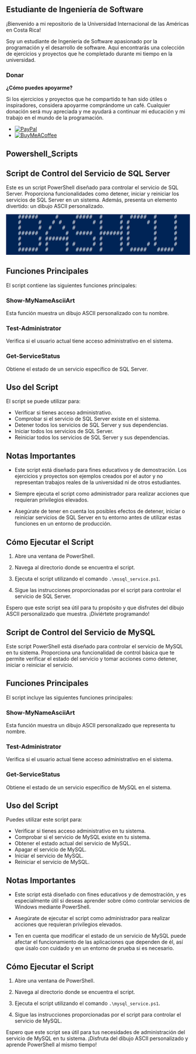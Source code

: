 ## Estudiante de Ingeniería de Software

¡Bienvenido a mi repositorio de la Universidad Internacional de las Américas en Costa Rica!

Soy un estudiante de Ingeniería de Software apasionado por la programación y el desarrollo de software. Aquí encontrarás una colección de ejercicios y proyectos que he completado durante mi tiempo en la universidad.

### Donar

**¿Cómo puedes apoyarme?**

Si los ejercicios y proyectos que he compartido te han sido útiles o inspiradores, considera apoyarme comprándome un café. Cualquier donación será muy apreciada y me ayudará a continuar mi educación y mi trabajo en el mundo de la programación.

- [![PayPal](https://img.shields.io/badge/PayPal-00457C?style=plastik&logo=paypal&logoColor=white)](https://paypal.me/migue304?country.x=CR&locale.x=es_XC)
- [![BuyMeACoffee](https://img.shields.io/badge/Buy%20Me%20a%20Coffee-ffdd00?plastik=for-the-badge&logo=buy-me-a-coffee&logoColor=black)](https://www.buymeacoffee.com/migue90092e)

## Powershell_Scripts

## Script de Control del Servicio de SQL Server

Este es un script PowerShell diseñado para controlar el servicio de SQL Server. Proporciona funcionalidades como detener, iniciar y reiniciar los servicios de SQL Server en un sistema. Además, presenta un elemento divertido: un dibujo ASCII personalizado.

![Dibujo ASCII](ascii-art.jpg)  <!-- Reemplaza 'Imagen_URL' con la URL de la imagen del dibujo ASCII si lo deseas -->

## Funciones Principales

El script contiene las siguientes funciones principales:

### Show-MyNameAsciiArt

Esta función muestra un dibujo ASCII personalizado con tu nombre.

### Test-Administrator

Verifica si el usuario actual tiene acceso administrativo en el sistema.

### Get-ServiceStatus

Obtiene el estado de un servicio específico de SQL Server.

## Uso del Script

El script se puede utilizar para:

- Verificar si tienes acceso administrativo.
- Comprobar si el servicio de SQL Server existe en el sistema.
- Detener todos los servicios de SQL Server y sus dependencias.
- Iniciar todos los servicios de SQL Server.
- Reiniciar todos los servicios de SQL Server y sus dependencias.

## Notas Importantes

- Este script está diseñado para fines educativos y de demostración. Los ejercicios y proyectos son ejemplos creados por el autor y no representan trabajos reales de la universidad ni de otros estudiantes.

- Siempre ejecuta el script como administrador para realizar acciones que requieran privilegios elevados.

- Asegúrate de tener en cuenta los posibles efectos de detener, iniciar o reiniciar servicios de SQL Server en tu entorno antes de utilizar estas funciones en un entorno de producción.

## Cómo Ejecutar el Script

1. Abre una ventana de PowerShell.

2. Navega al directorio donde se encuentra el script.

3. Ejecuta el script utilizando el comando `.\mssql_service.ps1`.

4. Sigue las instrucciones proporcionadas por el script para controlar el servicio de SQL Server.

Espero que este script sea útil para tu propósito y que disfrutes del dibujo ASCII personalizado que muestra. ¡Diviértete programando!



## Script de Control del Servicio de MySQL

Este script PowerShell está diseñado para controlar el servicio de MySQL en tu sistema. Proporciona una funcionalidad de control básica que te permite verificar el estado del servicio y tomar acciones como detener, iniciar o reiniciar el servicio.

## Funciones Principales

El script incluye las siguientes funciones principales:

### Show-MyNameAsciiArt

Esta función muestra un dibujo ASCII personalizado que representa tu nombre.

### Test-Administrator

Verifica si el usuario actual tiene acceso administrativo en el sistema.

### Get-ServiceStatus

Obtiene el estado de un servicio específico de MySQL en el sistema.

## Uso del Script

Puedes utilizar este script para:

- Verificar si tienes acceso administrativo en tu sistema.
- Comprobar si el servicio de MySQL existe en tu sistema.
- Obtener el estado actual del servicio de MySQL.
- Apagar el servicio de MySQL.
- Iniciar el servicio de MySQL.
- Reiniciar el servicio de MySQL.

## Notas Importantes

- Este script está diseñado con fines educativos y de demostración, y es especialmente útil si deseas aprender sobre cómo controlar servicios de Windows mediante PowerShell.

- Asegúrate de ejecutar el script como administrador para realizar acciones que requieran privilegios elevados.

- Ten en cuenta que modificar el estado de un servicio de MySQL puede afectar el funcionamiento de las aplicaciones que dependen de él, así que úsalo con cuidado y en un entorno de prueba si es necesario.

## Cómo Ejecutar el Script

1. Abre una ventana de PowerShell.

2. Navega al directorio donde se encuentra el script.

3. Ejecuta el script utilizando el comando `.\mysql_service.ps1`.

4. Sigue las instrucciones proporcionadas por el script para controlar el servicio de MySQL.

Espero que este script sea útil para tus necesidades de administración del servicio de MySQL en tu sistema. ¡Disfruta del dibujo ASCII personalizado y aprende PowerShell al mismo tiempo!
